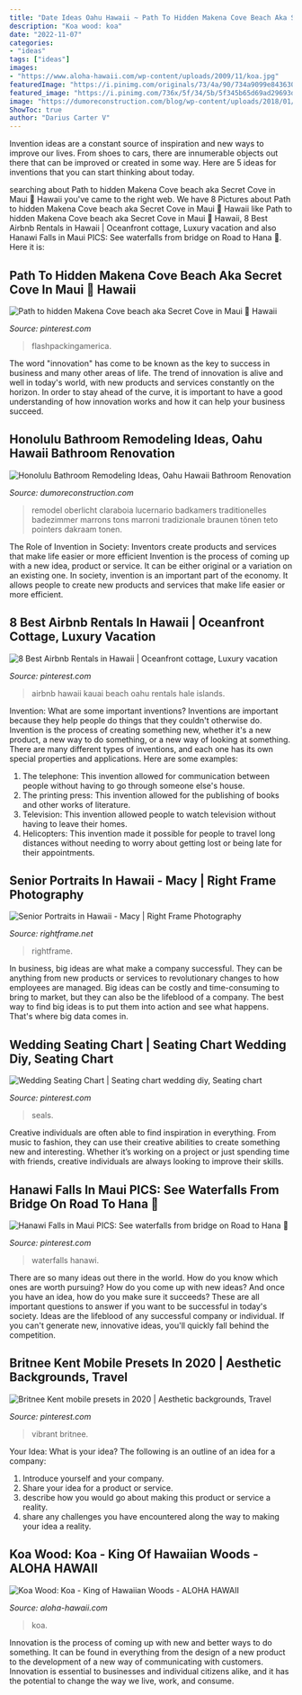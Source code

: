 ```yaml
---
title: "Date Ideas Oahu Hawaii ~ Path To Hidden Makena Cove Beach Aka Secret Cove In Maui 🌴 Hawaii"
description: "Koa wood: koa"
date: "2022-11-07"
categories:
- "ideas"
tags: ["ideas"]
images:
- "https://www.aloha-hawaii.com/wp-content/uploads/2009/11/koa.jpg"
featuredImage: "https://i.pinimg.com/originals/73/4a/90/734a9099e843630af53c29c19445d77f.png"
featured_image: "https://i.pinimg.com/736x/5f/34/5b/5f345b65d69ad29693dd04c0a6385f60.jpg"
image: "https://dumoreconstruction.com/blog/wp-content/uploads/2018/01/Bathroom-Remodeling-Ideas-Honolulu.jpg"
ShowToc: true
author: "Darius Carter V"
---
```



Invention ideas are a constant source of inspiration and new ways to improve our lives. From shoes to cars, there are innumerable objects out there that can be improved or created in some way. Here are 5 ideas for inventions that you can start thinking about today.

	

		
searching about Path to hidden Makena Cove beach aka Secret Cove in Maui 🌴 Hawaii you've came to the right web. We have 8 Pictures about Path to hidden Makena Cove beach aka Secret Cove in Maui 🌴 Hawaii like Path to hidden Makena Cove beach aka Secret Cove in Maui 🌴 Hawaii, 8 Best Airbnb Rentals in Hawaii | Oceanfront cottage, Luxury vacation and also Hanawi Falls in Maui PICS: See waterfalls from bridge on Road to Hana 🌴. Here it is:
		
    
## Path To Hidden Makena Cove Beach Aka Secret Cove In Maui 🌴 Hawaii

<img loading=lazy src="https://i.pinimg.com/736x/6b/cd/57/6bcd57f681e64b5fbcaaae557d49a263.jpg" onerror="this.onerror=null;this.src='https://tse1.mm.bing.net/th?id=OIP.Iz6iTZY3HvK-jvSc4dfuuQHaLH&amp;pid=15.1';" alt="Path to hidden Makena Cove beach aka Secret Cove in Maui 🌴 Hawaii">

_Source: pinterest.com_

>flashpackingamerica. 

	

The word "innovation" has come to be known as the key to success in business and many other areas of life. The trend of innovation is alive and well in today's world, with new products and services constantly on the horizon. In order to stay ahead of the curve, it is important to have a good understanding of how innovation works and how it can help your business succeed.

    
## Honolulu Bathroom Remodeling Ideas, Oahu Hawaii Bathroom Renovation

<img loading=lazy src="https://dumoreconstruction.com/blog/wp-content/uploads/2018/01/Bathroom-Remodeling-Ideas-Honolulu.jpg" onerror="this.onerror=null;this.src='https://tse4.mm.bing.net/th?id=OIP.oD1U2VQZmCdud2y4V6qjQwHaE8&amp;pid=15.1';" alt="Honolulu Bathroom Remodeling Ideas, Oahu Hawaii Bathroom Renovation">

_Source: dumoreconstruction.com_

>remodel oberlicht claraboia lucernario badkamers traditionelles badezimmer marrons tons marroni tradizionale braunen tönen teto pointers dakraam tonen. 

	

The Role of Invention in Society: Inventors create products and services that make life easier or more efficient
Invention is the process of coming up with a new idea, product or service. It can be either original or a variation on an existing one. In society, invention is an important part of the economy. It allows people to create new products and services that make life easier or more efficient.

    
## 8 Best Airbnb Rentals In Hawaii | Oceanfront Cottage, Luxury Vacation

<img loading=lazy src="https://i.pinimg.com/736x/5f/34/5b/5f345b65d69ad29693dd04c0a6385f60.jpg" onerror="this.onerror=null;this.src='https://tse1.mm.bing.net/th?id=OIP.qj2eRhueG9jZ-RImvlgylQHaFj&amp;pid=15.1';" alt="8 Best Airbnb Rentals in Hawaii | Oceanfront cottage, Luxury vacation">

_Source: pinterest.com_

>airbnb hawaii kauai beach oahu rentals hale islands. 

	

Invention: What are some important inventions?
Inventions are important because they help people do things that they couldn't otherwise do. Invention is the process of creating something new, whether it's a new product, a new way to do something, or a new way of looking at something. There are many different types of inventions, and each one has its own special properties and applications. Here are some examples: 
1. The telephone: This invention allowed for communication between people without having to go through someone else's house.
2. The printing press: This invention allowed for the publishing of books and other works of literature.
3. Television: This invention allowed people to watch television without having to leave their homes.
4. Helicopters: This invention made it possible for people to travel long distances without needing to worry about getting lost or being late for their appointments.

    
## Senior Portraits In Hawaii - Macy | Right Frame Photography

<img loading=lazy src="https://rightframe.net/wp-content/uploads/2016/09/213_Senior-Portraits-in-Hawaii.jpg" onerror="this.onerror=null;this.src='https://tse2.mm.bing.net/th?id=OIP.3GPw6Tqcu8gNr9mDjnIafgHaFL&amp;pid=15.1';" alt="Senior Portraits in Hawaii - Macy | Right Frame Photography">

_Source: rightframe.net_

>rightframe. 

	

In business, big ideas are what make a company successful. They can be anything from new products or services to revolutionary changes to how employees are managed. Big ideas can be costly and time-consuming to bring to market, but they can also be the lifeblood of a company. The best way to find big ideas is to put them into action and see what happens. That's where big data comes in.

    
## Wedding Seating Chart | Seating Chart Wedding Diy, Seating Chart

<img loading=lazy src="https://i.pinimg.com/originals/73/4a/90/734a9099e843630af53c29c19445d77f.png" onerror="this.onerror=null;this.src='https://tse1.mm.bing.net/th?id=OIP.Ax_II5NepTTcpmpvE1vtGwHaLH&amp;pid=15.1';" alt="Wedding Seating Chart | Seating chart wedding diy, Seating chart">

_Source: pinterest.com_

>seals. 

	

Creative individuals are often able to find inspiration in everything. From music to fashion, they can use their creative abilities to create something new and interesting. Whether it’s working on a project or just spending time with friends, creative individuals are always looking to improve their skills.

    
## Hanawi Falls In Maui PICS: See Waterfalls From Bridge On Road To Hana 🌴

<img loading=lazy src="https://i.pinimg.com/736x/65/e9/26/65e926c65a20fd10e6043483e108b17a.jpg" onerror="this.onerror=null;this.src='https://tse2.mm.bing.net/th?id=OIP.yek7YHaKX8wDiVcGYjgqMAHaNK&amp;pid=15.1';" alt="Hanawi Falls in Maui PICS: See waterfalls from bridge on Road to Hana 🌴">

_Source: pinterest.com_

>waterfalls hanawi. 

	

There are so many ideas out there in the world. How do you know which ones are worth pursuing? How do you come up with new ideas? And once you have an idea, how do you make sure it succeeds? These are all important questions to answer if you want to be successful in today's society. Ideas are the lifeblood of any successful company or individual. If you can't generate new, innovative ideas, you'll quickly fall behind the competition.

    
## Britnee Kent Mobile Presets In 2020 | Aesthetic Backgrounds, Travel

<img loading=lazy src="https://i.pinimg.com/736x/39/ab/4d/39ab4ded87baef4daa2f57d09d91e2e9.jpg" onerror="this.onerror=null;this.src='https://tse4.mm.bing.net/th?id=OIP.zVW5Poh_vgjS-aUyfdY23wHaJ3&amp;pid=15.1';" alt="Britnee Kent mobile presets in 2020 | Aesthetic backgrounds, Travel">

_Source: pinterest.com_

>vibrant britnee. 

	

Your Idea: What is your idea?
The following is an outline of an idea for a company:
1. Introduce yourself and your company.
2. Share your idea for a product or service.
3. describe how you would go about making this product or service a reality.
4. share any challenges you have encountered along the way to making your idea a reality.

    
## Koa Wood: Koa - King Of Hawaiian Woods - ALOHA HAWAII

<img loading=lazy src="https://www.aloha-hawaii.com/wp-content/uploads/2009/11/koa.jpg" onerror="this.onerror=null;this.src='https://tse1.mm.bing.net/th?id=OIP.WKN8r4VLniiQLzcfFf4I3AHaEK&amp;pid=15.1';" alt="Koa Wood: Koa - King of Hawaiian Woods - ALOHA HAWAII">

_Source: aloha-hawaii.com_

>koa. 

	

Innovation is the process of coming up with new and better ways to do something. It can be found in everything from the design of a new product to the development of a new way of communicating with customers. Innovation is essential to businesses and individual citizens alike, and it has the potential to change the way we live, work, and consume.

